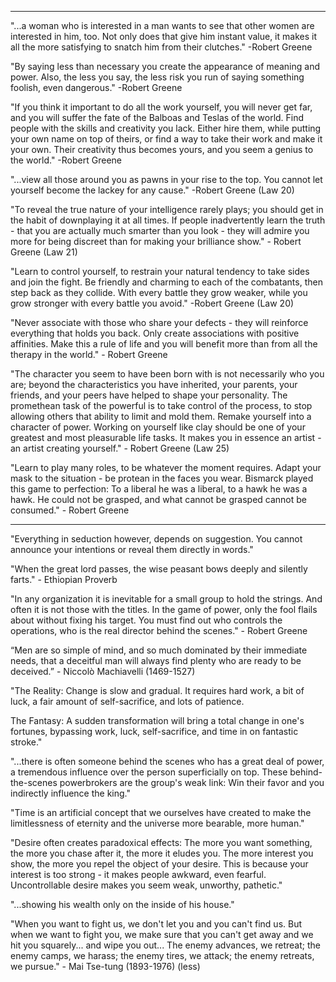 ---------------------------------------------------------------------------------
"...a woman who is interested in a man wants to see that other women are interested in him, too. Not only does that give him instant value, it makes it all the more satisfying to snatch him from their clutches." -Robert Greene

"By saying less than necessary you create the appearance of meaning and power. Also, the less you say, the less risk you run of saying something foolish, even dangerous." -Robert Greene

"If you think it important to do all the work yourself, you will never get far, and you will suffer the fate of the Balboas and Teslas of the world. Find people with the skills and creativity you lack. Either hire them, while putting your own name on top of theirs, or find a way to take their work and make it your own. Their creativity thus becomes yours, and you seem a genius to the world." -Robert Greene

"...view all those around you as pawns in your rise to the top. You cannot let yourself become the lackey for any cause." -Robert Greene (Law 20)

"To reveal the true nature of your intelligence rarely plays; you should get in the habit of downplaying it at all times. If people inadvertently learn the truth - that you are actually much smarter than you look - they will admire you more for being discreet than for making your brilliance show." - Robert Greene (Law 21)

"Learn to control yourself, to restrain your natural tendency to take sides and join the fight. Be friendly and charming to each of the combatants, then step back as they collide. With every battle they grow weaker, while you grow stronger with every battle you avoid." -Robert Greene (Law 20)

"Never associate with those who share your defects - they will reinforce everything that holds you back. Only create associations with positive affinities. Make this a rule of life and you will benefit more than from all the therapy in the world." - Robert Greene

"The character you seem to have been born with is not necessarily who you are; beyond the characteristics you have inherited, your parents, your friends, and your peers have helped to shape your personality. The promethean task of the powerful is to take control of the process, to stop allowing others that ability to limit and mold them. Remake yourself into a character of power. Working on yourself like clay should be one of your greatest and most pleasurable life tasks. It makes you in essence an artist - an artist creating yourself." - Robert Greene (Law 25)

"Learn to play many roles, to be whatever the moment requires. Adapt your mask to the situation - be protean in the faces you wear. Bismarck played this game to perfection: To a liberal he was a liberal, to a hawk he was a hawk. He could not be grasped, and what cannot be grasped cannot be consumed." - Robert Greene

---------------------------------------------------------------------------------

"Everything in seduction however, depends on suggestion. You cannot announce your intentions or reveal them directly in words."

"When the great lord passes, the wise peasant bows deeply and silently farts." - Ethiopian Proverb

"In any organization it is inevitable for a small group to hold the strings. And often it is not those with the titles. In the game of power, only the fool flails about without fixing his target. You must find out who controls the operations, who is the real director behind the scenes." - Robert Greene 

“Men are so simple of mind, and so much dominated by their immediate needs, that a deceitful man will always find plenty who are ready to be deceived.” - Niccolò Machiavelli (1469-1527)

"The Reality: Change is slow and gradual. It requires hard work, a bit of luck, a fair amount of self-sacrifice, and lots of patience.

The Fantasy: A sudden transformation will bring a total change in one's fortunes, bypassing work, luck, self-sacrifice, and time in on fantastic stroke."

"...there is often someone behind the scenes who has a great deal of power, a tremendous influence over the person superficially on top. These behind-the-scenes powerbrokers are the group's weak link: Win their favor and you indirectly influence the king."

"Time is an artificial concept that we ourselves have created to make the limitlessness of eternity and the universe more bearable, more human."

"Desire often creates paradoxical effects: The more you want something, the more you chase after it, the more it eludes you. The more interest you show, the more you repel the object of your desire. This is because your interest is too strong - it makes people awkward, even fearful. Uncontrollable desire makes you seem weak, unworthy, pathetic."

"...showing his wealth only on the inside of his house."

"When you want to fight us, we don't let you and you can't find us. But when we want to fight you, we make sure that you can't get away and we hit you squarely... and wipe you out... The enemy advances, we retreat; the enemy camps, we harass; the enemy tires, we attack; the enemy retreats, we pursue." - Mai Tse-tung (1893-1976) (less)
